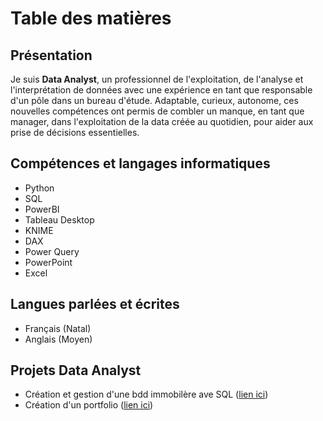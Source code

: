 # Table des matières




## Présentation
Je suis **Data Analyst**, un professionnel de l'exploitation, de l'analyse et l'interprétation de données avec une expérience en tant que responsable d'un pôle dans un bureau d'étude. Adaptable, curieux, autonome, ces nouvelles compétences ont permis de combler un manque, en tant que manager, dans l'exploitation de la data créée au quotidien, pour aider aux prise de décisions essentielles.

## Compétences et langages informatiques
* Python
* SQL
* PowerBI
* Tableau Desktop
* KNIME
* DAX
* Power Query
* PowerPoint
* Excel

## Langues parlées et écrites
* Français (Natal)
* Anglais (Moyen)

## Projets Data Analyst
* Création et gestion d'une bdd immobilère ave SQL ([lien ici](https://github.com/Jordan-Giltien/creation_gestion_bdd_immo_SQL))
* Création d'un portfolio ([lien ici](https://github.com/Jordan-Giltien/creation_potfolio))






<!--
**Jordan-Giltien/Jordan-Giltien** is a ✨ _special_ ✨ repository because its `README.md` (this file) appears on your GitHub profile.

Here are some ideas to get you started:

- 🔭 I’m currently working on ...
- 🌱 I’m currently learning ...
- 👯 I’m looking to collaborate on ...
- 🤔 I’m looking for help with ...
- 💬 Ask me about ...
- 📫 How to reach me: ...
- 😄 Pronouns: ...
- ⚡ Fun fact: ...
-->
